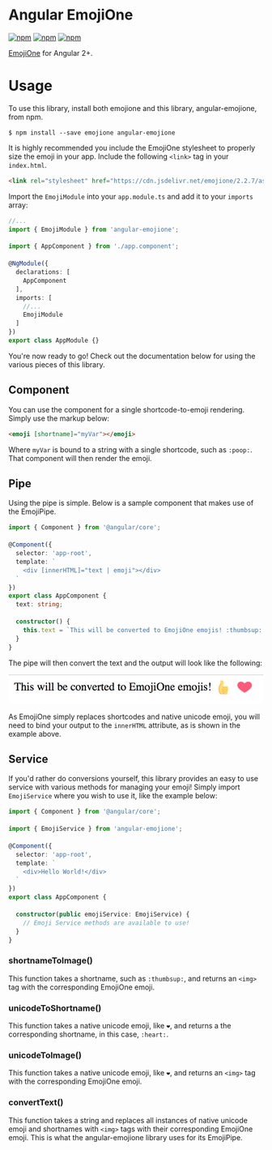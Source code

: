 # Angular EmojiOne

[![npm](https://img.shields.io/npm/dm/angular-emojione.svg)]() [![npm](https://img.shields.io/npm/dt/angular-emojione.svg)]() [![npm](https://img.shields.io/npm/v/angular-emojione.svg)]()

[EmojiOne](https://github.com/Ranks/emojione) for Angular 2+.

# Usage

To use this library, install both emojione and this library, angular-emojione, from npm.

```shell
$ npm install --save emojione angular-emojione
```

It is highly recommended you include the EmojiOne stylesheet to properly size the emoji in your app. Include the following `<link>` tag in your `index.html`.

```html
<link rel="stylesheet" href="https://cdn.jsdelivr.net/emojione/2.2.7/assets/css/emojione.min.css"/>
```

Import the `EmojiModule` into your `app.module.ts` and add it to your `imports` array:

```ts
//...
import { EmojiModule } from 'angular-emojione';

import { AppComponent } from './app.component';

@NgModule({
  declarations: [
    AppComponent
  ],
  imports: [
    //...
    EmojiModule
  ]
})
export class AppModule {}
```

You're now ready to go! Check out the documentation below for using the various pieces of this library.

## Component

You can use the component for a single shortcode-to-emoji rendering. Simply use the markup below:

```html
<emoji [shortname]="myVar"></emoji>
```

Where `myVar` is bound to a string with a single shortcode, such as `:poop:`. That component will then render the emoji.

## Pipe

Using the pipe is simple. Below is a sample component that makes use of the EmojiPipe.

```ts
import { Component } from '@angular/core';

@Component({
  selector: 'app-root',
  template: `
    <div [innerHTML]="text | emoji"></div>
  `
})
export class AppComponent {
  text: string;

  constructor() {
    this.text = `This will be converted to EmojiOne emojis! :thumbsup: ❤️`;
  }
}
```

The pipe will then convert the text and the output will look like the following:

![Pipe](./assets/pipe.png)

As EmojiOne simply replaces shortcodes and native unicode emoji, you will need to bind your output to the `innerHTML` attribute, as is shown in the example above.

## Service

If you'd rather do conversions yourself, this library provides an easy to use service with various methods for managing your emoji! Simply import `EmojiService` where you wish to use it, like the example below:

```ts
import { Component } from '@angular/core';

import { EmojiService } from 'angular-emojione';

@Component({
  selector: 'app-root',
  template: `
    <div>Hello World!</div>
  `
})
export class AppComponent {

  constructor(public emojiService: EmojiService) {
    // Emoji Service methods are available to use!
  }
}
```

### shortnameToImage()

This function takes a shortname, such as `:thumbsup:`, and returns an `<img>` tag with the corresponding EmojiOne emoji.

### unicodeToShortname()

This function takes a native unicode emoji, like `❤️`, and returns a the corresponding shortname, in this case, `:heart:`.

### unicodeToImage()

This function takes a native unicode emoji, like `❤️`, and returns an `<img>` tag with the corresponding EmojiOne emoji.

### convertText()

This function takes a string and replaces all instances of native unicode emoji and shortnames with `<img>` tags with their corresponding EmojiOne emoji. This is what the angular-emojione library uses for its EmojiPipe.
